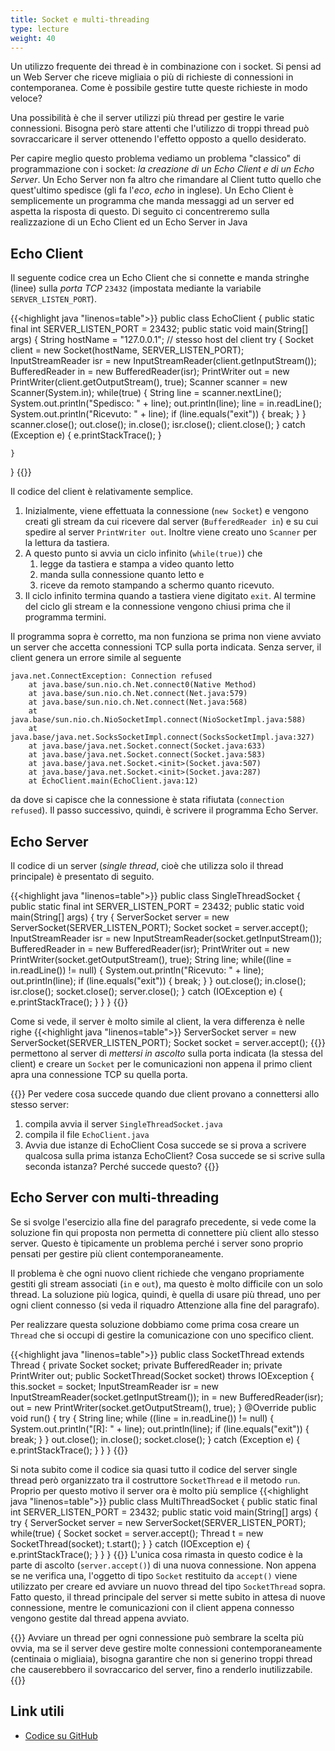 ```yaml
---
title: Socket e multi-threading
type: lecture
weight: 40
---
```


Un utilizzo frequente dei thread è in combinazione con i socket. Si pensi ad un Web Server
che riceve migliaia o più di richieste di connessioni in contemporanea. Come è possibile
gestire tutte queste richieste in modo veloce?

Una possibilità è che il server utilizzi più thread per gestire le varie connessioni.
Bisogna però stare attenti che l'utilizzo di troppi thread può sovraccaricare il server
ottenendo l'effetto opposto a quello desiderato.

Per capire meglio questo problema vediamo un problema "classico" di programmazione con i
socket: *la creazione di un Echo Client e di un Echo Server*. Un Echo Server non fa altro
che rimandare al Client tutto quello che quest'ultimo spedisce (gli fa l'*eco*, *echo* in
inglese). Un Echo Client è semplicemente un programma che manda messaggi ad un server ed
aspetta la risposta di questo. Di seguito ci concentreremo sulla realizzazione di un Echo
Client ed un Echo Server in Java

## Echo Client

Il seguente codice crea un Echo Client che si connette e manda stringhe (linee) sulla
*porta TCP* ``23432`` (impostata mediante la variabile ``SERVER_LISTEN_PORT``).

{{<highlight java "linenos=table">}}
public class EchoClient {
    public static final int SERVER_LISTEN_PORT = 23432;
    public static void main(String[] args) {
        String hostName = "127.0.0.1"; // stesso host del client
        try {
            Socket client = new Socket(hostName, SERVER_LISTEN_PORT);
            InputStreamReader isr = new InputStreamReader(client.getInputStream());
            BufferedReader in = new BufferedReader(isr);
            PrintWriter out = new PrintWriter(client.getOutputStream(), true);
            Scanner scanner = new Scanner(System.in);
            while(true) {
                String line = scanner.nextLine();
                System.out.println("Spedisco: " + line);
                out.println(line);
                line = in.readLine();
                System.out.println("Ricevuto: " + line);
                if (line.equals("exit")) {
                    break;
                }
            }
            scanner.close();
            out.close();
            in.close();
            isr.close();
            client.close();
        } catch (Exception e) {
            e.printStackTrace();
        }

    }
}
{{</highlight>}}

Il codice del client è relativamente semplice.
1. Inizialmente, viene effettuata la connessione (``new Socket``) e vengono creati gli stream
da cui ricevere dal server (``BufferedReader in``) e su cui spedire al server ``PrintWriter out``.
Inoltre viene creato uno ``Scanner`` per la lettura da tastiera.
2. A questo punto si avvia un ciclo infinito (``while(true)``) che
    1. legge da tastiera e stampa a video quanto letto
    2. manda sulla connessione quanto letto e
    3. riceve da remoto stampando a schermo quanto ricevuto.
3. Il ciclo infinito termina quando a tastiera viene digitato ``exit``. Al termine del ciclo gli
stream e la connessione vengono chiusi prima che il programma termini.

Il programma sopra è corretto, ma non funziona se prima non viene
avviato un server che accetta connessioni TCP sulla porta indicata. Senza server, il client
genera un errore simile al seguente

    java.net.ConnectException: Connection refused
        at java.base/sun.nio.ch.Net.connect0(Native Method)
        at java.base/sun.nio.ch.Net.connect(Net.java:579)
        at java.base/sun.nio.ch.Net.connect(Net.java:568)
        at java.base/sun.nio.ch.NioSocketImpl.connect(NioSocketImpl.java:588)
        at java.base/java.net.SocksSocketImpl.connect(SocksSocketImpl.java:327)
        at java.base/java.net.Socket.connect(Socket.java:633)
        at java.base/java.net.Socket.connect(Socket.java:583)
        at java.base/java.net.Socket.<init>(Socket.java:507)
        at java.base/java.net.Socket.<init>(Socket.java:287)
        at EchoClient.main(EchoClient.java:12)

da dove si capisce che la connessione è stata rifiutata (``connection refused``). Il passo
successivo, quindi, è scrivere il programma Echo Server.

## Echo Server

Il codice di un server (*single thread*, cioè che utilizza solo il thread principale) è
presentato di seguito.

{{<highlight java "linenos=table">}}
public class SingleThreadSocket {
    public static final int SERVER_LISTEN_PORT = 23432;
    public static void main(String[] args) {
        try {
            ServerSocket server = new ServerSocket(SERVER_LISTEN_PORT);
            Socket socket = server.accept();
            InputStreamReader isr = new InputStreamReader(socket.getInputStream());
            BufferedReader in = new BufferedReader(isr);
            PrintWriter out = new PrintWriter(socket.getOutputStream(), true);
            String line;
            while((line = in.readLine()) != null) {
                System.out.println("Ricevuto: " + line);
                out.println(line);
                if (line.equals("exit")) {
                    break;
                }
            }
            out.close();
            in.close();
            isr.close();
            socket.close();
            server.close();
        } catch (IOException e) {
            e.printStackTrace();
        }
    }
}
{{</highlight>}}

Come si vede, il server è molto simile al client, la vera differenza è nelle righe
{{<highlight java "linenos=table">}}
ServerSocket server = new ServerSocket(SERVER_LISTEN_PORT);
Socket socket = server.accept();
{{</highlight>}}
permettono al server di *mettersi in ascolto* sulla porta indicata (la stessa del client)
e creare un ``Socket`` per le comunicazioni non appena il primo client apra una connessione
TCP su quella porta.

{{<exercise>}}
Per vedere cosa succede quando due client provano a connettersi allo stesso server:
1. compila avvia il server ``SingleThreadSocket.java``
2. compila il file ``EchoClient.java``
3. Avvia due istanze di EchoClient
Cosa succede se si prova a scrivere qualcosa sulla prima istanza EchoClient? Cosa succede
se si scrive sulla seconda istanza? Perché succede questo?
{{</exercise>}}

## Echo Server con multi-threading
Se si svolge l'esercizio alla fine del paragrafo precedente, si vede come la soluzione
fin qui proposta non permetta di connettere più client allo stesso server. Questo è
tipicamente un problema perché i server sono proprio pensati per gestire più client
contemporaneamente.

Il problema è che ogni nuovo client richiede che vengano propriamente gestiti gli
stream associati (``in`` e ``out``), ma questo è molto difficile con un solo thread.
La soluzione più logica, quindi, è quella di usare più thread, uno per ogni client
connesso (si veda il riquadro Attenzione alla fine del paragrafo).

Per realizzare questa soluzione dobbiamo come prima cosa creare un ``Thread`` che
si occupi di gestire la comunicazione con uno specifico client.

{{<highlight java "linenos=table">}}
public class SocketThread extends Thread {
    private Socket socket;
    private BufferedReader in;
    private PrintWriter out;
    public SocketThread(Socket socket) throws IOException {
        this.socket = socket;
        InputStreamReader isr = new InputStreamReader(socket.getInputStream());
        in = new BufferedReader(isr);
        out = new PrintWriter(socket.getOutputStream(), true);
    }
    @Override
    public void run() {
        try {
            String line;
            while ((line = in.readLine()) != null) {
                System.out.println("[R]: " + line);
                out.println(line);
                if (line.equals("exit")) {
                    break;
                }
            }
            out.close();
            in.close();
            socket.close();
        } catch (Exception e) {
            e.printStackTrace();
        }
    }
}
{{</highlight>}}

Si nota subito come il codice sia quasi tutto il codice del server single thread
però organizzato tra il costruttore ``SocketThread`` e il metodo ``run``. Proprio
per questo motivo il server ora è molto più semplice
{{<highlight java "linenos=table">}}
public class MultiThreadSocket {
    public static final int SERVER_LISTEN_PORT = 23432;
    public static void main(String[] args) {
        try {
            ServerSocket server = new ServerSocket(SERVER_LISTEN_PORT);
            while(true) {
                Socket socket = server.accept();
                Thread t = new SocketThread(socket);
                t.start();
            }
        } catch (IOException e) {
            e.printStackTrace();
        }
    }
}
{{</highlight>}}
L'unica cosa rimasta in questo codice è la parte di ascolto (``server.accept()``) di una
nuova connessione. Non appena se ne verifica una, l'oggetto di tipo ``Socket`` restituito
da ``accept()`` viene utilizzato per creare ed avviare un nuovo thread del tipo ``SocketThread``
sopra. Fatto questo, il thread principale del server si mette subito in attesa di nuove
connessione, mentre le comunicazioni con il client appena connesso vengono gestite dal
thread appena avviato.
​

{{<attention>}}
Avviare un thread per ogni connessione può sembrare la scelta più ovvia, ma se il server
deve gestire molte connessioni contemporaneamente (centinaia o migliaia), bisogna garantire
che non si generino troppi thread che causerebbero il sovraccarico del server, fino a
renderlo inutilizzabile.
{{</attention>}}

## Link utili
* [Codice su GitHub](https://github.com/ProfSchimd/4id_2021_2022/tree/master/thread/socket)
